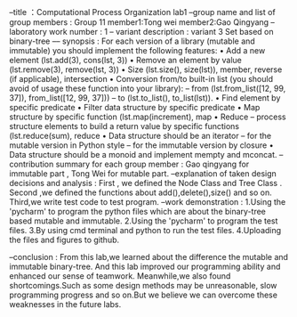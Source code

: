 –title ：Computational Process Organization lab1
–group name and list of group members : Group 11  member1:Tong wei    member2:Gao Qingyang
–laboratory work number : 1
– variant description : variant 3  Set based on binary-tree
–– synopsis : For each version of a library (mutable and immutable) you should implement the following features:
• Add a new element (lst.add(3), cons(lst, 3)) 
• Remove an element by value (lst.remove(3), remove(lst, 3)) 
• Size (lst.size(), size(lst)), member, reverse (if applicable), intersection
• Conversion from/to built-in list (you should avoid of usage these function into your library):
– from (lst.from_list([12, 99, 37]), from_list([12, 99, 37])) – to (lst.to_list(), to_list(lst)).
• Find element by specific predicate
• Filter data structure by specific predicate
• Map structure by specific function (lst.map(increment), map
• Reduce – process structure elements to build a return value by specific functions (lst.reduce(sum),
reduce
• Data structure should be an iterator 
– for the mutable version in Python style 
– for the immutable version by closure 
• Data structure should be a monoid and implement mempty and mconcat.
–contribution summary for each group member : Gao qingyang for immutable part , Tong Wei for mutable part.
–explanation of taken design decisions and analysis : First , we defined the Node Class and Tree Class .
                                                                                 Second ,we defined the functions about add(),delete(),size() and so on.
                                                                                 Third,we write test code to test program.
–work demonstration : 1.Using the 'pycharm' to program the python files which are about the binary-tree based mutable and immutable.
                                    2.Using the 'pycharm' to program the test files.
                                    3.By using cmd terminal and python to  run the test files.
                                    4.Uploading the files and figures to github.   
                                 
–conclusion : From this lab,we learned about the difference the mutable and immutable binary-tree. 
                     And this lab improved our programming ability and enhanced our sense of teamwork.
                     Meanwhile,we also found shortcomings.Such as some design methods may be unreasonable,
                     slow programming progress and so on.But we believe we can overcome these weaknesses in the 
                     future labs.

